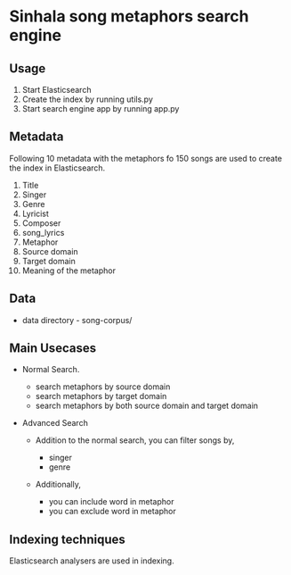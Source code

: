 # Sinhala song metaphors search engine

## Usage

1. Start Elasticsearch
2. Create the index by running utils.py
3. Start search engine app by running app.py 

## Metadata

Following 10 metadata with the metaphors fo 150 songs are used to create the index in Elasticsearch.

1. Title
2. Singer
3. Genre
4. Lyricist
5. Composer
6. song_lyrics
7. Metaphor
8. Source domain
9. Target domain
10. Meaning of the metaphor

## Data

- data directory - song-corpus/

## Main Usecases

* Normal Search. 
    - search metaphors by source domain
    - search metaphors by target domain
    - search metaphors by both source domain and target domain

* Advanced Search
    - Addition to the normal search, you can filter songs by,
        - singer
        - genre
    
    - Additionally, 
        - you can include word in metaphor
        - you can exclude word in metaphor

## Indexing techniques

Elasticsearch analysers are used in indexing.


